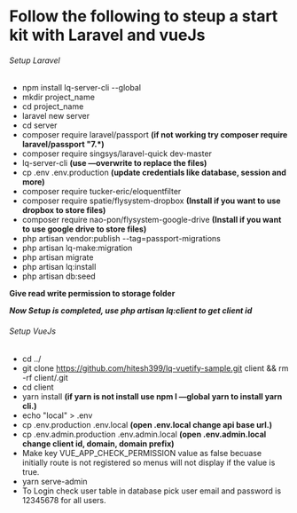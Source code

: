 # Follow the following to steup a start kit with Laravel and vueJs

###### Setup Laravel
- npm install lq-server-cli --global
- mkdir project_name
- cd project_name 
- laravel new server
- cd server
- composer require laravel/passport __(if not working try composer require laravel/passport "7.*)__
- composer require singsys/laravel-quick dev-master
- lq-server-cli __(use —overwrite to replace the files)__
- cp .env .env.production __(update credentials like database, session and more)__
- composer require tucker-eric/eloquentfilter
- composer require spatie/flysystem-dropbox __(Install if you want to use dropbox to store files)__
- composer require nao-pon/flysystem-google-drive __(Install if you want to use google drive to store files)__
- php artisan vendor:publish --tag=passport-migrations
- php artisan lq-make:migration
- php artisan migrate
- php artisan lq:install
- php artisan db:seed

**Give read write permission to storage folder**

**_Now Setup is completed, use php artisan lq:client to get client id_**

###### Setup VueJs
- cd ../
- git clone https://github.com/hitesh399/lq-vuetify-sample.git client && rm -rf client/.git
- cd client 
- yarn install __(if yarn is not install use npm I —global yarn to install yarn cli.)__
- echo "local" > .env
- cp .env.production .env.local __(open .env.local change api base url.)__
- cp .env.admin.production .env.admin.local __(open .env.admin.local change client id, domain, domain prefix)__
- Make key VUE_APP_CHECK_PERMISSION value as false becuase initially route is not registered so menus will not display if the  value is true. 
- yarn serve-admin 
- To Login check user table in database pick user email and password is 12345678 for all users.

